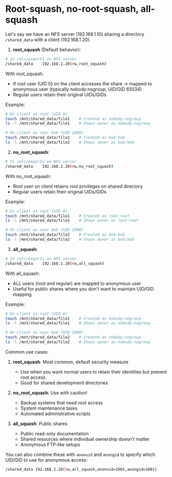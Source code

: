 # Root-squash, no-root-squash, all-squash

Let's say we have an NFS server (192.168.1.10) sharing a directory `/shared_data` with a client (192.168.1.20).

1. **root_squash** (Default behavior):
```bash
# In /etc/exports on NFS server
/shared_data    192.168.1.20(rw,root_squash)
```
With root_squash:
- If root user (UID 0) on the client accesses the share → mapped to anonymous user (typically nobody:nogroup, UID/GID 65534)
- Regular users retain their original UIDs/GIDs

Example:
```bash
# On client as root (UID 0)
touch /mnt/shared_data/file1    # Created as nobody:nogroup
ls -l /mnt/shared_data/file1    # Shows owner as nobody:nogroup

# On client as user bob (UID 1000)
touch /mnt/shared_data/file2    # Created as bob:bob
ls -l /mnt/shared_data/file2    # Shows owner as bob:bob
```

2. **no_root_squash**:
```bash
# In /etc/exports on NFS server
/shared_data    192.168.1.20(rw,no_root_squash)
```
With no_root_squash:
- Root user on client retains root privileges on shared directory
- Regular users retain their original UIDs/GIDs

Example:
```bash
# On client as root (UID 0)
touch /mnt/shared_data/file1    # Created as root:root
ls -l /mnt/shared_data/file1    # Shows owner as root:root

# On client as user bob (UID 1000)
touch /mnt/shared_data/file2    # Created as bob:bob
ls -l /mnt/shared_data/file2    # Shows owner as bob:bob
```

3. **all_squash**:
```bash
# In /etc/exports on NFS server
/shared_data    192.168.1.20(rw,all_squash)
```
With all_squash:
- ALL users (root and regular) are mapped to anonymous user
- Useful for public shares where you don't want to maintain UID/GID mapping

Example:
```bash
# On client as root (UID 0)
touch /mnt/shared_data/file1    # Created as nobody:nogroup
ls -l /mnt/shared_data/file1    # Shows owner as nobody:nogroup

# On client as user bob (UID 1000)
touch /mnt/shared_data/file2    # Created as nobody:nogroup
ls -l /mnt/shared_data/file2    # Shows owner as nobody:nogroup
```

Common use cases:
1. **root_squash**: Most common, default security measure
   - Use when you want normal users to retain their identities but prevent root access
   - Good for shared development directories

2. **no_root_squash**: Use with caution!
   - Backup systems that need root access
   - System maintenance tasks
   - Automated administrative scripts

3. **all_squash**: Public shares
   - Public read-only documentation
   - Shared resources where individual ownership doesn't matter
   - Anonymous FTP-like setups

You can also combine these with `anonuid` and `anongid` to specify which UID/GID to use for anonymous access:
```bash
/shared_data 192.168.1.20(rw,all_squash,anonuid=1001,anongid=1001)
```